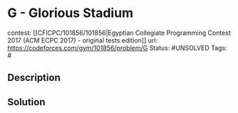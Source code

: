 # G - Glorious Stadium

contest: [[CFICPC/101856/101856|Egyptian Collegiate Programming Contest 2017 (ACM ECPC 2017) - original tests edition]]
url: https://codeforces.com/gym/101856/problem/G
Status: #UNSOLVED
Tags: #

## Description

## Solution

